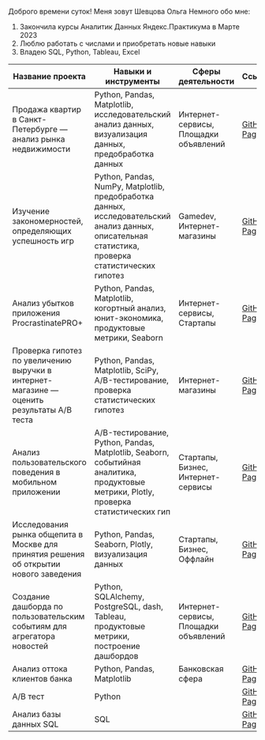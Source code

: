 Доброго времени суток! Меня зовут Шевцова Ольга
Немного обо мне:
1) Закончила курсы Аналитик Данных Яндекс.Практикума в Марте 2023
2) Люблю работать с числами и приобретать новые навыки
3) Владею SQL, Python, Tableau, Excel


| Название проекта  | Навыки и инструменты | Сферы деятельности| Ссылка|
| ------------- | ------------- |-----|-----|
| Продажа квартир в Санкт-Петербурге — анализ рынка недвижимости| Python, Pandas, Matplotlib, исследовательский анализ данных, визуализация данных, предобработка данных  | Интернет-сервисы, Площадки объявлений|[GitHub Pages](https://github.com/olgashevtsova24/olgashevtsova24/blob/57280254420b644b7f557e1bca5c53b9ddc6d41d/%D0%98%D1%81%D1%81%D0%BB%D0%B5%D0%B4%D0%BE%D0%B2%D0%B0%D1%82%D0%B5%D0%BB%D1%8C%D1%81%D0%BA%D0%B8%D0%B9_%D0%B0%D0%BD%D0%B0%D0%BB%D0%B8%D0%B7_%D0%B4%D0%B0%D0%BD%D0%BD%D1%8B%D1%85.ipynb)|
| Изучение закономерностей, определяющих успешность игр |Python, Pandas, NumPy, Matplotlib, предобработка данных, исследовательский анализ данных, описательная статистика, проверка статистических гипотез| Gamedev, Интернет-магазины|[GitHub Pages](https://github.com/olgashevtsova24/olgashevtsova24/blob/2633664538a28223513638c27bf1c784b9c11b24/%D0%98%D1%81%D1%81%D0%BB%D0%B5%D0%B4%D0%BE%D0%B2%D0%B0%D0%BD%D0%B8%D0%B5_%D0%B4%D0%B0%D0%BD%D0%BD%D1%8B%D1%85_%D0%BE_%D0%BF%D1%80%D0%BE%D0%B4%D0%B0%D0%B6%D0%B0%D1%85_%D0%B8%D0%B3%D1%80.ipynb)|
| Анализ убытков приложения ProcrastinatePRO+| Python, Pandas, Matplotlib, когортный анализ, юнит-экономика, продуктовые метрики, Seaborn| Интернет-сервисы, Стартапы |[GitHub Pages](https://github.com/olgashevtsova24/olgashevtsova24/blob/2633664538a28223513638c27bf1c784b9c11b24/%D0%90%D0%BD%D0%B0%D0%BB%D0%B8%D0%B7_%D0%B1%D0%B8%D0%B7%D0%BD%D0%B5%D1%81_%D0%BF%D0%BE%D0%BA%D0%B0%D0%B7%D0%B0%D1%82%D0%B5%D0%BB%D0%B5%D0%B9.ipynb)|
| Проверка гипотез по увеличению выручки в интернет-магазине — оценить результаты A/B теста | Python, Pandas, Matplotlib, SciPy, A/B-тестирование, проверка статистических гипотез| Интернет-магазины |[GitHub Pages](https://github.com/olgashevtsova24/olgashevtsova24/blob/2633664538a28223513638c27bf1c784b9c11b24/%D0%9F%D1%80%D0%B8%D0%BD%D1%8F%D1%82%D0%B8%D0%B5_%D1%80%D0%B5%D1%88%D0%B5%D0%BD%D0%B8%D0%B9_%D0%B2_%D0%B1%D0%B8%D0%B7%D0%BD%D0%B5%D1%81%D0%B5.ipynb)|
| Анализ пользовательского поведения в мобильном приложении | A/B-тестирование, Python, Pandas, Matplotlib, Seaborn, событийная аналитика, продуктовые метрики, Plotly, проверка статистических гип| Стартапы, Бизнес, Интернет-сервисы|[GitHub Pages](https://github.com/olgashevtsova24/olgashevtsova24/blob/2633664538a28223513638c27bf1c784b9c11b24/%D0%90%D0%BD%D0%B0%D0%BB%D0%B8%D0%B7_%D0%BF%D0%BE%D0%BB%D1%8C%D0%B7%D0%BE%D0%B2%D0%B0%D1%82%D0%B5%D0%BB%D1%8C%D1%81%D0%BA%D0%BE%D0%B3%D0%BE_%D0%BF%D0%BE%D0%B2%D0%B5%D0%B4%D0%B5%D0%BD%D0%B8%D1%8F_%D0%B2_%D0%BC%D0%BE%D0%B1%D0%B8%D0%BB%D1%8C%D0%BD%D0%BE%D0%BC_%D0%BF%D1%80%D0%B8%D0%BB%D0%BE%D0%B6%D0%B5%D0%BD%D0%B8%D0%B8.ipynb)|
| Исследования рынка общепита в Москве для принятия решения об открытии нового заведения| Python, Pandas, Seaborn, Plotly, визуализация данных | Стартапы, Бизнес, Оффлайн |[GitHub Pages](https://github.com/olgashevtsova24/olgashevtsova24/blob/2633664538a28223513638c27bf1c784b9c11b24/%D0%98%D1%81%D1%81%D0%BB%D0%B5%D0%B4%D0%BE%D0%B2%D0%B0%D0%BD%D0%B8%D1%8F_%D1%80%D1%8B%D0%BD%D0%BA%D0%B0_%D0%BE%D0%B1%D1%89%D0%B5%D0%BF%D0%B8%D1%82%D0%B0_%D0%B2_%D0%9C%D0%BE%D1%81%D0%BA%D0%B2%D0%B5.ipynb)|
| Создание дашборда по пользовательским событиям для агрегатора новостей | Python, SQLAlchemy, PostgreSQL, dash, Tableau, продуктовые метрики, построение дашбордов | Интернет-сервисы, Площадки объявлений|[GitHub Pages](https://github.com/olgashevtsova24/olgashevtsova24/blob/2633664538a28223513638c27bf1c784b9c11b24/dashboard)|
| Анализ оттока клиентов банка| Python, Pandas, Matplotlib | Банковская сфера |[GitHub Pages](https://github.com/olgashevtsova24/olgashevtsova24/blob/2633664538a28223513638c27bf1c784b9c11b24/%D0%90%D0%BD%D0%B0%D0%BB%D0%B8%D0%B7_%D0%BE%D1%82%D1%82%D0%BE%D0%BA%D0%B0_%D0%BA%D0%BB%D0%B8%D0%B5%D0%BD%D1%82%D0%BE%D0%B2.ipynb)|
| A/B тест| Python|  |[GitHub Pages](https://github.com/olgashevtsova24/olgashevtsova24/blob/a8e94409e5008bb8c867f9763f169941753ae0b9/%D0%9F%D1%80%D0%BE%D0%B5%D0%BA%D1%82_%D0%BF%D0%BE_%D0%90_B_%D1%82%D0%B5%D1%81%D1%82%D0%B8%D1%80%D0%BE%D0%B2%D0%B0%D0%BD%D0%B8%D1%8E.ipynb)|
| Анализ базы данных SQL| SQL |  |[GitHub Pages](https://github.com/olgashevtsova24/olgashevtsova24/blob/2633664538a28223513638c27bf1c784b9c11b24/%D0%9F%D1%80%D0%BE%D0%B5%D0%BA%D1%82_%D0%BF%D0%BE_SQL.ipynb)|
